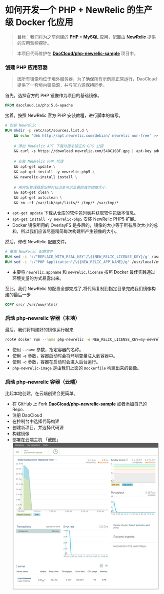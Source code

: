 # 如何开发一个 PHP + NewRelic 的生产级 Docker 化应用

> 目标：我们将为之前创建的 **[PHP + MySQL](https://github.com/DaoCloud/php-apache-mysql-sample)** 应用，配置由 **[NewRelic](http://www.newrelic.com)** 提供的应用监控探针。

> 本项目代码维护在 **[DaoCloud/php-newrelic-sample](https://github.com/DaoCloud/php-newrelic-sample)** 项目中。

### 创建 PHP 应用容器

> 因所有镜像均位于境外服务器，为了确保所有示例能正常运行，DaoCloud 提供了一套境内镜像源，并与官方源保持同步。

首先，选择官方的 PHP 镜像作为项目的基础镜像。

```Dockerfile
FROM daocloud.io/php:5.6-apache
```

接着，按照 NewRelic 官方 PHP 安装教程，进行脚本的编写。

```Dockerfile
# 安装 NewRelic
RUN mkdir -p /etc/apt/sources.list.d \
    && echo 'deb http://apt.newrelic.com/debian/ newrelic non-free' >> /etc/apt/sources.list.d/newrelic.list \

    # 添加 NewRelic APT 下载时用来验证的 GPG 公钥
    && curl -s https://download.newrelic.com/548C16BF.gpg | apt-key add - \

    # 安装 NewRelic PHP 代理
    && apt-get update \
    && apt-get install -y newrelic-php5 \
    && newrelic-install install \

    # 用完包管理器后安排打扫卫生可以显著的减少镜像大小.
    && apt-get clean \
    && apt-get autoclean \
    && rm -rf /var/lib/apt/lists/* /tmp/* /var/tmp/*
```

* `apt-get update` 下载从仓库的软件包列表并获取软件包版本信息。
* `apt-get install -y newrelic-php5` 安装 NewRelic PHP5 扩展。
* Docker 镜像所用的 OverlayFS 是多层的，镜像的大小等于所有层次大小的总和，所以我们应该尽量精简每次构建所产生镜像的大小。

然后，修改 NewRelic 配置文件。

```Dockerfile
# 覆盖 NewRelic 配置文件
RUN sed -i 's/"REPLACE_WITH_REAL_KEY"/\${NEW_RELIC_LICENSE_KEY}/g' /usr/local/etc/php/conf.d/newrelic.ini
RUN sed -i 's/"PHP Application"/\${NEW_RELIC_APP_NAME}/g' /usr/local/etc/php/conf.d/newrelic.ini
```

* 主要将 `newrelic.appname` 和 `newrelic.license` 按照 Docker 最佳实践通过环境变量的方式暴露出来。

至此，我们 NewRelic 的配置全部完成了,将代码复制到指定目录完成我们镜像构建的最后一步

```Dockerfile
COPY src/ /var/www/html/
```

### 启动 php-newrelic 容器（本地）

最后，我们将构建好的镜像运行起来

```Bash
root# docker run --name php-newrelic -e NEW_RELIC_LICENSE_KEY=my-newrelic-license -e NEW_RELIC_APP_NAME=my-app-name -d php-newrelic-image
```

* 使用 `--name` 参数，指定容器的名称。
* 使用 `-e` 参数，容器启动时会将环境变量注入到容器中。
* 使用 `-d` 参数，容器在启动时会进入后台运行。
* `php-newrelic-image` 是由我们上面的 `Dockerfile` 构建出来的镜像。

### 启动 php-newrelic 容器（云端）

比起本地创建，在云端创建会更简单。

* 在 GitHub 上 Fork **[DaoCloud/php-newrelic-sample](https://github.com/DaoCloud/php-newrelic-sample)** 或者添加自己的 Repo.
* 注册 DaoCloud 
* 在控制台中选择代码构建
* 创建新项目，并选择代码源
* 构建镜像
* 部署在云端主机
「截图」
![php-newrelic-sample](/images/newrelic.png "newrelic")

